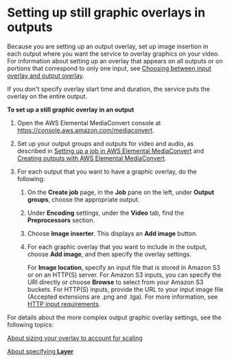 # Setting up still graphic overlays in outputs<a name="setting-up-still-graphic-overlays-in-outputs"></a>

Because you are setting up an output overlay, set up image insertion in each output where you want the service to overlay graphics on your video\. For information about setting up an overlay that appears on all outputs or on portions that correspond to only one input, see [Choosing between input overlay and output overlay](choosing-between-input-overlay-and-output-overlay.md)\.

If you don't specify overlay start time and duration, the service puts the overlay on the entire output\.

**To set up a still graphic overlay in an output**

1. Open the AWS Elemental MediaConvert console at [https://console\.aws\.amazon\.com/mediaconvert](https://console.aws.amazon.com/mediaconvert)\.

1. Set up your output groups and outputs for video and audio, as described in [Setting up a job in AWS Elemental MediaConvert](setting-up-a-job.md) and [Creating outputs with AWS Elemental MediaConvert](creating-streaming-and-file-outputs.md)\.

1. For each output that you want to have a graphic overlay, do the following:

   1. On the **Create job** page, in the **Job** pane on the left, under **Output groups**, choose the appropriate output\.

   1. Under **Encoding** settings, under the **Video** tab, find the **Preprocessors** section\.

   1. Choose **Image inserter**\. This displays an **Add image** button\.

   1. For each graphic overlay that you want to include in the output, choose **Add image**, and then specify the overlay settings\.

      For **Image location**, specify an input file that is stored in Amazon S3 or on an HTTP\(S\) server\. For Amazon S3 inputs, you can specify the URI directly or choose **Browse** to select from your Amazon S3 buckets\. For HTTP\(S\) inputs, provide the URL to your input image file (Accepted extensions are .png and .tga)\. For more information, see [HTTP input requirements](upload-input-files.md#http-input-requirements)\. 

For details about the more complex output graphic overlay settings, see the following topics:

[About sizing your overlay to account for scaling](about-overlay-scaling.md)



[About specifying **Layer**](using-multiple-overlays.md)
